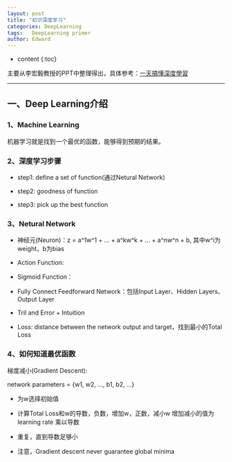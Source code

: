 ```yaml
---
layout: post
title: "初识深度学习"
categories: DeepLearning
tags:   DeepLearning primer
author: Edward
---
```


* content
{:toc}

主要从李宏毅教授的PPT中整理得出，具体参考：[一天搞懂深度學習](https://link.zhihu.com/?target=http%3A//www.slideshare.net/tw_dsconf/ss-62245351%3Fqid%3D108adce3-2c3d-4758-a830-95d0a57e46bc%26v%3D%26b%3D%26from_search%3D3)

--------------------

## 一、Deep Learning介绍

### 1、Machine Learning

机器学习就是找到一个最优的函数，能够得到预期的结果。

### 2、深度学习步骤

- step1: define a set of function(通过Netural Network)

- step2: goodness of function

- step3: pick up the best function

### 3、Netural Network

- 神经元(Neuron)：z = a^1w^1 + ... + a^kw^k + ... + a^nw^n + b,
其中w^i为weight，b为bias

- Action Function:

- Sigmoid Function：

- Fully Connect Feedforward Network：包括Input Layer、Hidden Layers、Output Layer

- Tril and Error + Intuition

- Loss: distance between the network output and target，找到最小的Total Loss

### 4、如何知道最优函数

梯度减小(Gradient Descent):

network parameters = {w1, w2, ..., b1, b2, ...}

- 为w选择初始值

- 计算Total Loss和w的导数，负数，增加w，正数，减小w
增加减小的值为learning rate 乘以导数

- 重复，直到导数足够小

- 注意，Gradient descent never guarantee global minima
